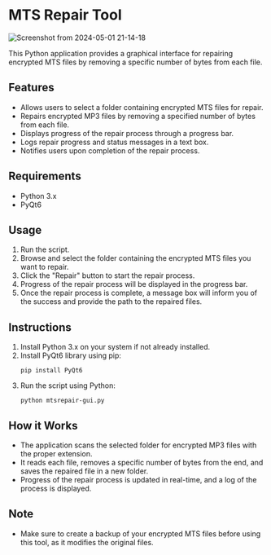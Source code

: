 # MTS Repair Tool

![Screenshot from 2024-05-01 21-14-18](https://github.com/DRCRecoveryData/MTS-Repair-Tool/assets/85211068/ab1d7fd4-74e4-40bb-a1ba-ce12f684b259)


This Python application provides a graphical interface for repairing encrypted MTS files by removing a specific number of bytes from each file.

## Features
- Allows users to select a folder containing encrypted MTS files for repair.
- Repairs encrypted MP3 files by removing a specified number of bytes from each file.
- Displays progress of the repair process through a progress bar.
- Logs repair progress and status messages in a text box.
- Notifies users upon completion of the repair process.

## Requirements
- Python 3.x
- PyQt6

## Usage
1. Run the script.
2. Browse and select the folder containing the encrypted MTS files you want to repair.
3. Click the "Repair" button to start the repair process.
4. Progress of the repair process will be displayed in the progress bar.
5. Once the repair process is complete, a message box will inform you of the success and provide the path to the repaired files.

## Instructions
1. Install Python 3.x on your system if not already installed.
2. Install PyQt6 library using pip:
    ```
    pip install PyQt6
    ```
3. Run the script using Python:
    ```
    python mtsrepair-gui.py
    ```

## How it Works
- The application scans the selected folder for encrypted MP3 files with the proper extension.
- It reads each file, removes a specific number of bytes from the end, and saves the repaired file in a new folder.
- Progress of the repair process is updated in real-time, and a log of the process is displayed.

## Note
- Make sure to create a backup of your encrypted MTS files before using this tool, as it modifies the original files.
